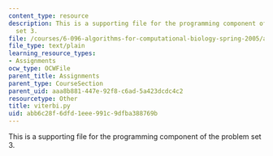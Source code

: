 ```yaml
---
content_type: resource
description: This is a supporting file for the programming component of the problem
  set 3.
file: /courses/6-096-algorithms-for-computational-biology-spring-2005/abb6c28f6dfd1eee991c9dfba388769b_viterbi.py
file_type: text/plain
learning_resource_types:
- Assignments
ocw_type: OCWFile
parent_title: Assignments
parent_type: CourseSection
parent_uid: aaa8b881-447e-92f8-c6ad-5a423dcdc4c2
resourcetype: Other
title: viterbi.py
uid: abb6c28f-6dfd-1eee-991c-9dfba388769b
---
```

This is a supporting file for the programming component of the problem set 3.

